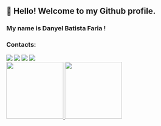 ## 👋 Hello! Welcome to my Github profile.
### My name is Danyel Batista Faria !

### Contacts:

<div>
<a href="https://instagram.com/danyel_bf" target="_blank"><img src="https://img.shields.io/badge/-Instagram-%23E4405F?style=for-the-badge&logo=instagram&logoColor=white" target="_blank"></a>
<a href="https://www.twitch.tv/danydanyy" target="_blank"><img src="https://img.shields.io/badge/Twitch-9146FF?style=for-the-badge&logo=twitch&logoColor=white" target="_blank"></a>
<a href = "mailto:danyelbatista.si@gmail.com"><img src="https://img.shields.io/badge/Gmail-D14836?style=for-the-badge&logo=gmail&logoColor=white" target="_blank"></a>
<a href="https://www.linkedin.com/in/danyel-batista-faria" target="_blank"><img src="https://img.shields.io/badge/-LinkedIn-%230077B5?style=for-the-badge&logo=linkedin&logoColor=white" target="_blank"></a>   
</div>

<div>
<a href="https://github.com/DanyelBatistaFaria">
<img height="150em" src="https://github-readme-stats.vercel.app/api/top-langs/?username=DanyelBatistaFaria&layout=compact&langs_count=7&theme=dracula"/>
<img height="150em" src="https://github-readme-stats.vercel.app/api?username=DanyelBatistaFaria&show_icons=true&theme=dracula&include_all_commits=true&count_private=true"/>
</div>
 
